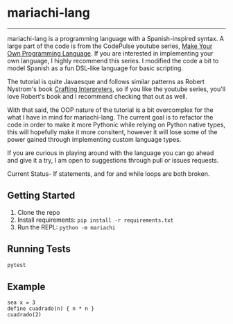 # mariachi-lang

---

mariachi-lang is a programming language with a Spanish-inspired syntax. A large part of the code is from the CodePulse youtube series, [Make Your Own Programming Language](https://www.youtube.com/playlist?list=PLZQftyCk7_SdoVexSmwy_tBgs7P0b97yD). If you are interested in implementing your own language, I highly recommend this series. I modified the code a bit to model Spanish as a fun DSL-like language for basic scripting.

The tutorial is quite Javaesque and follows similar patterns as Robert Nystrom's book [Crafting Interpreters](https://craftinginterpreters.com/), so if you like the youtube series, you'll love Robert's book and I recommend checking that out as well.

With that said, the OOP nature of the tutorial is a bit overcomplex for the what I have in mind for mariachi-lang. The current goal is to refactor the code in order to make it more Pythonic while relying on Python native types, this will hopefully make it more consitent, however it will lose some of the power gained through implementing custom language types.

If you are curious in playing around with the language you can go ahead and give it a try, I am open to suggestions through pull or issues requests.

Current Status- If statements, and for and while loops are both broken.

## Getting Started

1. Clone the repo
2. Install requirements: `pip install -r requirements.txt`
3. Run the REPL: `python -m mariachi`

## Running Tests

```bash
pytest
```

## Example

```mariachi
sea x = 3
define cuadrado(n) { n * n }
cuadrado(2)
```

